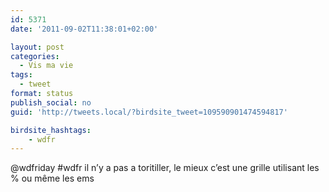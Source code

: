 ```yaml
---
id: 5371
date: '2011-09-02T11:38:01+02:00'

layout: post
categories:
  - Vis ma vie
tags:
  - tweet
format: status
publish_social: no
guid: 'http://tweets.local/?birdsite_tweet=109590901474594817'

birdsite_hashtags:
    - wdfr
---
```


@wdfriday #wdfr il n’y a pas a toritiller, le mieux c’est une grille utilisant les % ou même les ems